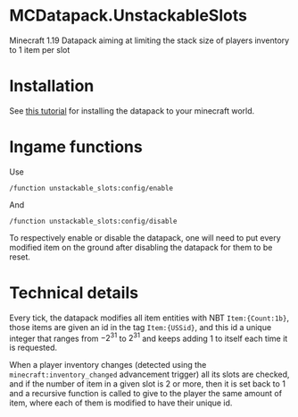 # MCDatapack.UnstackableSlots
Minecraft 1.19 Datapack aiming at limiting the stack size of players inventory to 1 item per slot

# Installation
See [this tutorial](https://minecraft.fandom.com/wiki/Tutorials/Installing_a_data_pack) for installing the datapack to your minecraft world.

# Ingame functions
Use

    /function unstackable_slots:config/enable

And

    /function unstackable_slots:config/disable

To respectively enable or disable the datapack, one will need to put every modified item on the ground after disabling the datapack for them to be reset.

# Technical details
Every tick, the datapack modifies all item entities with NBT `Item:{Count:1b}`, those items are given an id in the tag `Item:{USSid}`, and this id a unique integer that ranges from $-2^{31}$ to $2^{31}$ and keeps adding 1 to itself each time it is requested.

When a player inventory changes (detected using the `minecraft:inventory_changed` advancement trigger) all its slots are checked, and if the number of item in a given slot is 2 or more, then it is set back to 1 and a recursive function is called to give to the player the same amount of item, where each of them is modified to have their unique id. 
